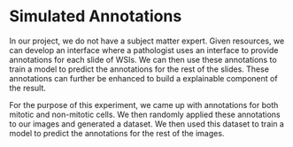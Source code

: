 # Simulated Annotations

In our project, we do not have a subject matter expert. Given resources, we can develop an interface where a pathologist uses an interface to provide annotations for each slide of WSIs. We can then use these annotations to train a model to predict the annotations for the rest of the slides. These annotations can further be enhanced to build a explainable component of the result.

For the purpose of this experiment, we came up with annotations for both mitotic and non-mitotic cells. We then randomly applied these annotations to our images and generated a dataset. We then used this dataset to train a model to predict the annotations for the rest of the images.
